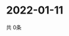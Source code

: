 # 2022-01-11
  共 0条

  <!-- BEGIN -->
  <!-- 最后更新时间Tue Jan 11 2022 13:15:11 GMT+0000 (Coordinated Universal Time) -->
  
  <!-- END -->
  
  